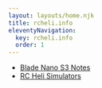 ```yaml
---
layout: layouts/home.njk
title: rcheli.info
eleventyNavigation:
  key: rcheli.info
  order: 1
---
```


- [Blade Nano S3 Notes](/s3/)
- [RC Heli Simulators](/sims)
